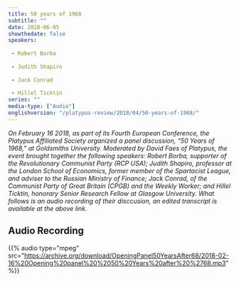 ```yaml
---
title: 50 years of 1968
subtitle: ""
date: 2018-06-05
showthedate: false
speakers:
 
 - Robert Borba
 
 - Judith Shapiro
 
 - Jack Conrad
 
 - Hillel Ticktin
series: ""
media-type: ["Audio"]
englishversion: "/platypus-review/2018/04/50-years-of-1968/"
---
```

*On February 16 2018, as part of its Fourth European Conference, the Platypus Affiliated Society organized a panel discussion, “50 Years of 1968,” at Goldsmiths University. Moderated by David Faes of Platypus, the event brought together the following speakers: Robert Borba, supporter of the Revolutionary Communist Party (RCP USA); Judith Shapiro, professor at the London School of Economics, former member of the Spartacist League, and adviser to the Russian Ministry of Finance; Jack Conrad, of the Communist Party of Great Britain (CPGB) and the _Weekly Worker_; and Hillel Ticktin, honorary Senior Research Fellow at Glasgow University. What follows is an audio recording of their disccusion, an edited transcript is available at the above link.*

## Audio Recording


{{% audio type="mpeg" src="https://archive.org/download/OpeningPanel50YearsAfter68/2018-02-16%20Opening%20panel%20%2050%20Years%20after%20%2768.mp3" %}}
